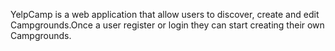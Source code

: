 YelpCamp is a web application that allow users to discover, create and edit Campgrounds.Once a user register or login they can start creating their own Campgrounds.
